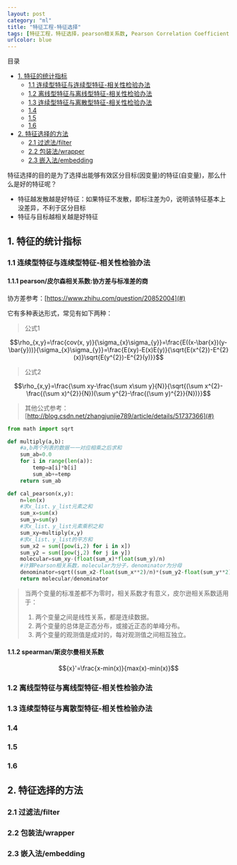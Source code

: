 ```yaml
---
layout: post
category: "ml"
title: "特征工程-特征选择"
tags: [特征工程，特征选择，pearson相关系数, Pearson Correlation Coefficient]
urlcolor: blue
---
```


目录

<!-- TOC -->

- [1. 特征的统计指标](#1-特征的统计指标)
	- [1.1 连续型特征与连续型特征-相关性检验办法](#)
	- [1.2 离线型特征与离线型特征-相关性检验办法](#)
	- [1.3 连续型特征与离散型特征-相关性检验办法](#)
	- [1.4 ](#)
	- [1.5 ](#)
	- [1.6 ](#)
- [2. 特征选择的方法](#2-特征选择的方法)
	- [2.1 过滤法/filter](#)
	- [2.2 包装法/wrapper](#)
	- [2.3 嵌入法/embedding](#23-嵌入法/embedding)

<!-- /TOC -->

特征选择的目的是为了选择出能够有效区分目标(因变量)的特征(自变量)，那么什么是好的特征呢？

+ 特征越发散越是好特征：如果特征不发散，即标注差为0，说明该特征基本上没差异，不利于区分目标
+ 特征与目标越相关越是好特征

## 1. 特征的统计指标

### 1.1 连续型特征与连续型特征-相关性检验办法

#### 1.1.1 pearson/皮尔森相关系数:协方差与标准差的商
协方差参考：[https://www.zhihu.com/question/20852004](#)

它有多种表达形式，常见有如下两种：

> 公式1

$$\rho_{x,y}=\frac{cov(x, y)}{\sigma_{x}\sigma_{y}}=\frac{E((x-\bar{x})(y-\bar{y}))}{\sigma_{x}\sigma_{y}}=\frac{E(xy)-E(x)E(y)}{\sqrt{E(x^{2})-E^{2}(x)}\sqrt{E(y^{2})-E^{2}(y)}}$$

> 公式2

$$\rho_{x,y}=\frac{\sum xy-\frac{\sum x\sum y}{N}}{\sqrt{(\sum x^{2}-\frac{(\sum x)^{2}}{N})(\sum y^{2}-\frac{(\sum y)^{2}}{N})}}$$

> 其他公式参考：[http://blog.csdn.net/zhangjunjie789/article/details/51737366](#)

```python
from math import sqrt

def multiply(a,b):
    #a,b两个列表的数据一一对应相乘之后求和
    sum_ab=0.0
    for i in range(len(a)):
        temp=a[i]*b[i]
        sum_ab+=temp
    return sum_ab

def cal_pearson(x,y):
    n=len(x)
    #求x_list、y_list元素之和
    sum_x=sum(x)
    sum_y=sum(y)
    #求x_list、y_list元素乘积之和
    sum_xy=multiply(x,y)
    #求x_list、y_list的平方和
    sum_x2 = sum([pow(i,2) for i in x])
    sum_y2 = sum([pow(j,2) for j in y])
    molecular=sum_xy-(float(sum_x)*float(sum_y)/n)
    #计算Pearson相关系数，molecular为分子，denominator为分母
    denominator=sqrt((sum_x2-float(sum_x**2)/n)*(sum_y2-float(sum_y**2)/n))
    return molecular/denominator
```

> 当两个变量的标准差都不为零时，相关系数才有意义，皮尔逊相关系数适用于：
> 
> 1. 两个变量之间是线性关系，都是连续数据。
> 2. 两个变量的总体是正态分布，或接近正态的单峰分布。
> 3. 两个变量的观测值是成对的，每对观测值之间相互独立。

#### 1.1.2 spearman/斯皮尔曼相关系数

$${x}'=\frac{x-min(x)}{max(x)-min(x)}$$

### 1.2 离线型特征与离线型特征-相关性检验办法

### 1.3 连续型特征与离散型特征-相关性检验办法

### 1.4

### 1.5

### 1.6

## 2. 特征选择的方法

### 2.1 过滤法/filter

### 2.2 包装法/wrapper

### 2.3 嵌入法/embedding



